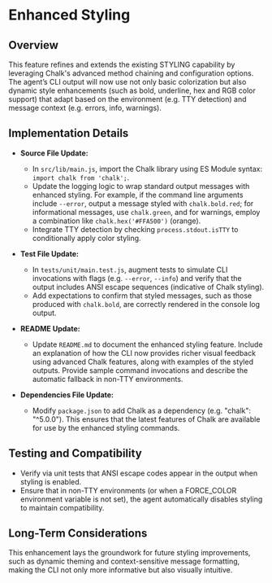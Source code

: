 # Enhanced Styling

## Overview
This feature refines and extends the existing STYLING capability by leveraging Chalk's advanced method chaining and configuration options. The agent’s CLI output will now use not only basic colorization but also dynamic style enhancements (such as bold, underline, hex and RGB color support) that adapt based on the environment (e.g. TTY detection) and message context (e.g. errors, info, warnings).

## Implementation Details
- **Source File Update:**
  - In `src/lib/main.js`, import the Chalk library using ES Module syntax: `import chalk from 'chalk';`.
  - Update the logging logic to wrap standard output messages with enhanced styling. For example, if the command line arguments include `--error`, output a message styled with `chalk.bold.red`; for informational messages, use `chalk.green`, and for warnings, employ a combination like `chalk.hex('#FFA500')` (orange).
  - Integrate TTY detection by checking `process.stdout.isTTY` to conditionally apply color styling.

- **Test File Update:**
  - In `tests/unit/main.test.js`, augment tests to simulate CLI invocations with flags (e.g. `--error`, `--info`) and verify that the output includes ANSI escape sequences (indicative of Chalk styling).
  - Add expectations to confirm that styled messages, such as those produced with `chalk.bold`, are correctly rendered in the console log output.

- **README Update:**
  - Update `README.md` to document the enhanced styling feature. Include an explanation of how the CLI now provides richer visual feedback using advanced Chalk features, along with examples of the styled outputs. Provide sample command invocations and describe the automatic fallback in non-TTY environments.

- **Dependencies File Update:**
  - Modify `package.json` to add Chalk as a dependency (e.g. "chalk": "^5.0.0"). This ensures that the latest features of Chalk are available for use by the enhanced styling commands.

## Testing and Compatibility
- Verify via unit tests that ANSI escape codes appear in the output when styling is enabled.
- Ensure that in non-TTY environments (or when a FORCE_COLOR environment variable is not set), the agent automatically disables styling to maintain compatibility.

## Long-Term Considerations
This enhancement lays the groundwork for future styling improvements, such as dynamic theming and context-sensitive message formatting, making the CLI not only more informative but also visually intuitive.
